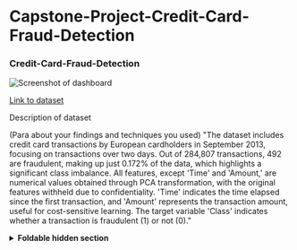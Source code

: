 # Capstone-Project-Credit-Card-Fraud-Detection


### Credit-Card-Fraud-Detection


![Screenshot of dashboard](https://i.imgur.com/UujCjhB.png)

[Link to dataset](https://people.sc.fsu.edu/~jburkardt/data/csv/addresses.csv)

Description of dataset

(Para about your findings and techniques you used) "The dataset includes credit card transactions by European cardholders in September 2013, focusing on transactions over two days. Out of 284,807 transactions, 492 are fraudulent, making up just 0.172% of the data, which highlights a significant class imbalance. All features, except 'Time' and 'Amount,' are numerical values obtained through PCA transformation, with the original features withheld due to confidentiality. 'Time' indicates the time elapsed since the first transaction, and 'Amount' represents the transaction amount, useful for cost-sensitive learning. The target variable 'Class' indicates whether a transaction is fraudulent (1) or not (0)."

<details>
<summary><b>Foldable hidden section</b></summary>

Any folded content here. It requires an empty line just above it!

</details>
